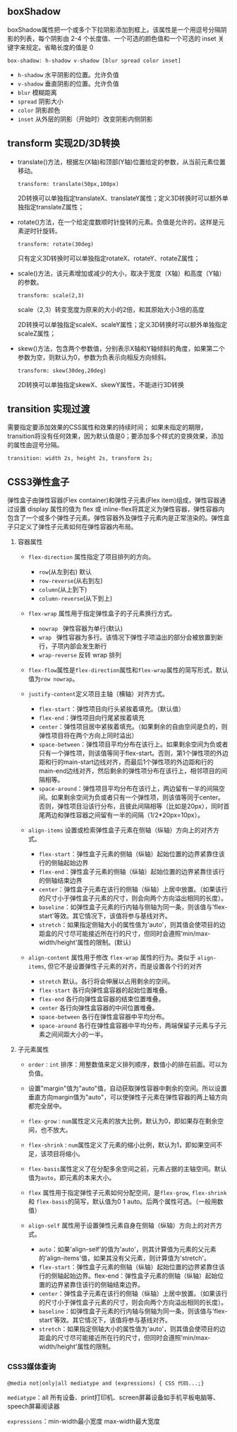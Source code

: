 ## boxShadow
boxShadow属性把一个或多个下拉阴影添加到框上。该属性是一个用逗号分隔阴影的列表，每个阴影由 2-4 个长度值、一个可选的颜色值和一个可选的 inset 关键字来规定。省略长度的值是 0

`box-shadow: h-shadow v-shadow [blur spread color inset]`

- `h-shadow` 水平阴影的位置。允许负值
- `v-shadow` 垂直阴影的位置。允许负值
- `blur` 模糊距离
- `spread` 阴影大小
- `color` 阴影颜色
- `inset` 从外层的阴影（开始时）改变阴影内侧阴影

## transform 实现2D/3D转换
- translate()方法，根据左(X轴)和顶部(Y轴)位置给定的参数，从当前元素位置移动。

  `transform: translate(50px,100px)`

  2D转换可以单独指定translateX、translateY属性；定义3D转换时可以额外单独指定translateZ属性；

- rotate()方法，在一个给定度数顺时针旋转的元素。负值是允许的，这样是元素逆时针旋转。

  `transform: rotate(30deg)`

  只有定义3D转换时可以单独指定rotateX、rotateY、rotateZ属性；

- scale()方法，该元素增加或减少的大小，取决于宽度（X轴）和高度（Y轴）的参数。

  `transform: scale(2,3)`

  scale（2,3）转变宽度为原来的大小的2倍，和其原始大小3倍的高度

  2D转换可以单独指定scaleX、scaleY属性；定义3D转换时可以额外单独指定scaleZ属性；

- skew()方法，包含两个参数值，分别表示X轴和Y轴倾斜的角度，如果第二个参数为空，则默认为0，参数为负表示向相反方向倾斜。

  `transform: skew(30deg,20deg)`

  2D转换可以单独指定skewX、skewY属性，不能进行3D转换

## transition 实现过渡

需要指定要添加效果的CSS属性和效果的持续时间； 如果未指定的期限，transition将没有任何效果，因为默认值是0；要添加多个样式的变换效果，添加的属性由逗号分隔。

`transition: width 2s, height 2s, transform 2s;`

## CSS3弹性盒子

弹性盒子由弹性容器(Flex container)和弹性子元素(Flex item)组成，弹性容器通过设置 display 属性的值为 flex 或 inline-flex将其定义为弹性容器，弹性容器内包含了一个或多个弹性子元素。弹性容器外及弹性子元素内是正常渲染的。弹性盒子只定义了弹性子元素如何在弹性容器内布局。

1. 容器属性
    - `flex-direction` 属性指定了项目排列的方向。
      - `row`(从左到右) 默认
      - `row-reverse`(从右到左) 
      - `column`(从上到下) 
      - `column-reverse`(从下到上)

    - `flex-wrap`  属性用于指定弹性盒子的子元素换行方式。
      - `nowrap ` 弹性容器为单行(默认)
      - `wrap ` 弹性容器为多行。该情况下弹性子项溢出的部分会被放置到新行，子项内部会发生断行
      - `wrap-reverse` 反转 wrap 排列

    - `flex-flow`属性是`flex-direction`属性和`flex-wrap`属性的简写形式，默认值为`row nowrap`。
    
    - `justify-content`定义项目主轴（横轴）对齐方式。
      
      - `flex-start`：弹性项目向行头紧挨着填充。（默认值）
      - `flex-end`：弹性项目向行尾紧挨着填充
      - `center`：弹性项目居中紧挨着填充。（如果剩余的自由空间是负的，则弹性项目将在两个方向上同时溢出）
      - `space-between`：弹性项目平均分布在该行上。如果剩余空间为负或者只有一个弹性项，则该值等同于flex-start。否则，第1个弹性项的外边距和行的main-start边线对齐，而最后1个弹性项的外边距和行的main-end边线对齐，然后剩余的弹性项分布在该行上，相邻项目的间隔相等。
      - `space-around`：弹性项目平均分布在该行上，两边留有一半的间隔空间。如果剩余空间为负或者只有一个弹性项，则该值等同于center。否则，弹性项目沿该行分布，且彼此间隔相等（比如是20px），同时首尾两边和弹性容器之间留有一半的间隔（1/2*20px=10px）。
      
    - `align-items` 设置或检索弹性盒子元素在侧轴（纵轴）方向上的对齐方式。
      
      - `flex-start`：弹性盒子元素的侧轴（纵轴）起始位置的边界紧靠住该行的侧轴起始边界
      - `flex-end`：弹性盒子元素的侧轴（纵轴）起始位置的边界紧靠住该行的侧轴结束边界
      - `center`：弹性盒子元素在该行的侧轴（纵轴）上居中放置。（如果该行的尺寸小于弹性盒子元素的尺寸，则会向两个方向溢出相同的长度）。
      - `baseline`：如弹性盒子元素的行内轴与侧轴为同一条，则该值与'flex-start'等效。其它情况下，该值将参与基线对齐。
      - `stretch`：如果指定侧轴大小的属性值为'auto'，则其值会使项目的边距盒的尺寸尽可能接近所在行的尺寸，但同时会遵照'min/max-width/height'属性的限制。(默认)
    - `align-content` 属性用于修改 `flex-wrap` 属性的行为。类似于 `align-items`, 但它不是设置弹性子元素的对齐，而是设置各个行的对齐
      - `stretch` 默认。各行将会伸展以占用剩余的空间。
      - `flex-start` 各行向弹性盒容器的起始位置堆叠。
      - `flex-end` 各行向弹性盒容器的结束位置堆叠。
      - `center` 各行向弹性盒容器的中间位置堆叠。
      - `space-between` 各行在弹性盒容器中平均分布。
      - `space-around` 各行在弹性盒容器中平均分布，两端保留子元素与子元素之间间距大小的一半。
      
2. 子元素属性
      - `order：int`  排序：用整数值来定义排列顺序，数值小的排在前面。可以为负值。
      
      - 设置"margin"值为"auto"值，自动获取弹性容器中剩余的空间。所以设置垂直方向margin值为"auto"，可以使弹性子元素在弹性容器的两上轴方向都完全居中。
      
      - `flex-grow：num`属性定义元素的放大比例，默认为0，即如果存在剩余空间，也不放大。
      - `flex-shrink：num`属性定义了元素的缩小比例，默认为1，即如果空间不足，该项目将缩小。
      - `flex-basis`属性定义了在分配多余空间之前，元素占据的主轴空间。默认值为`auto`，即元素的本来大小。
      - `flex` 属性用于指定弹性子元素如何分配空间，是`flex-grow`, `flex-shrink` 和 `flex-basis`的简写，默认值为0 1 auto。后两个属性可选。（一般用数值）
      
      - `align-self` 属性用于设置弹性元素自身在侧轴（纵轴）方向上的对齐方式。
        - `auto`：如果'align-self'的值为'auto'，则其计算值为元素的父元素的'align-items'值，如果其没有父元素，则计算值为'stretch'。
        - `flex-start`：弹性盒子元素的侧轴（纵轴）起始位置的边界紧靠住该行的侧轴起始边界。flex-end：弹性盒子元素的侧轴（纵轴）起始位置的边界紧靠住该行的侧轴结束边界。
        - `center`：弹性盒子元素在该行的侧轴（纵轴）上居中放置。（如果该行的尺寸小于弹性盒子元素的尺寸，则会向两个方向溢出相同的长度）。
        - `baseline`：如弹性盒子元素的行内轴与侧轴为同一条，则该值与'flex-start'等效。其它情况下，该值将参与基线对齐。
        - `stretch`：如果指定侧轴大小的属性值为'auto'，则其值会使项目的边距盒的尺寸尽可能接近所在行的尺寸，但同时会遵照'min/max-width/height'属性的限制。

### CSS3媒体查询
`@media not|only|all mediatype and (expressions) { CSS 代码...;}`

`mediatype`：all 所有设备、print打印机、screen屏幕设备如手机平板电脑等、speech屏幕阅读器

`expressions`：min-width最小宽度 max-width最大宽度